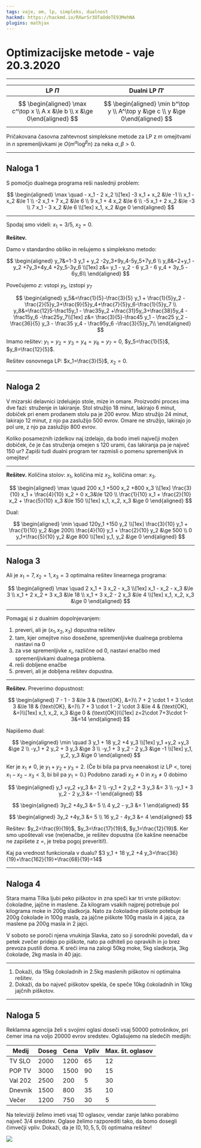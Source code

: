 ```yaml
---
tags: vaje, om, lp, simpleks, dualnost
hackmd: https://hackmd.io/RXwrSr3OTaOdeTE93MehNA
plugins: mathjax
---
```

# Optimizacijske metode - vaje 20.3.2020

----

| LP $\Pi$ | Dualni LP $\Pi'$ |
| -------- | ---------------- |
| $$ \begin{aligned} \max c^\top x \\ A x &\le b \\ x &\ge 0\end{aligned} $$ | $$ \begin{aligned} \min b^\top y \\ A^\top y &\ge c \\ y &\ge 0\end{aligned} $$ |

Pričakovana časovna zahtevnost simpleksne metode za LP z $m$ omejitvami in $n$ spremenljivkami je $O(m^\alpha \log^\beta n)$ za neka $\alpha, \beta > 0$.

---

## Naloga 1

S pomočjo dualnega programa reši naslednji problem:

$$
\begin{aligned}
\max \quad - x_1 - 2 x_2 \\[1ex]
-3 x_1 + x_2 &\le -1 \\
x_1 - x_2 &\le 1 \\
-2 x_1 + 7 x_2 &\le 6 \\
9 x_1 + 4 x_2 &\le 6 \\
-5 x_1 + 2 x_2 &\le -3 \\
7 x_1 - 3 x_2 &\le 6 \\[1ex]
x_1, x_2 &\ge 0
\end{aligned}
$$

----

Spodaj smo videli: $x_1=3/5$, $x_2=0$.

**Rešitev.**

Damo v standardno obliko in rešujemo s simpleksno metodo:

$$
\begin{aligned}
y_7&=1-3 y_1 + y_2 -2y_3+9y_4-5y_5+7y_6 \\
y_8&=2+y_1 - y_2 +7y_3+4y_4 +2y_5-3y_6 \\[1ex]
z&=  y_1 - y_2 - 6 y_3 - 6 y_4 + 3y_5 - 6y_6\\
\end{aligned}
$$

Povečujemo $z$: vstopi $y_5$, izstopi $y_7$

$$
\begin{aligned}
y_5&=\frac{1}{5}-\frac{3}{5} y_1 + \frac{1}{5}y_2 -\frac{2}{5}y_3+\frac{9}{5}y_4+\frac{7}{5}y_6-\frac{1}{5}y_7 \\
y_8&=\frac{12}5-\frac15y_1 - \frac35y_2 +\frac{31}5y_3+\frac{38}5y_4 -\frac15y_6 -\frac25y_7\\[1ex]
z&= \frac{3}{5}-\frac45 y_1 - \frac25 y_2 -\frac{36}{5} y_3  - \frac35 y_4 - \frac95y_6 -\frac{3}{5}y_7\\
\end{aligned}
$$

Imamo rešitev: $y_1=y_2=y_3=y_4=y_6=y_7=0$, $y_5=\frac{1}{5}$, $y_8=\frac{12}{5}$.

Rešitev osnovnega LP: $x_1=\frac{3}{5}$, $x_2=0$.

---

## Naloga 2

V mizarski delavnici izdelujejo stole, mize in omare. Proizvodni proces ima dve fazi: struženje in lakiranje. Stol stružijo $18$ minut, lakirajo $6$ minut, dobiček pri enem prodanem stolu pa je $200$ evrov. Mizo stružijo $24$ minut, lakirajo $12$ minut, z njo pa zaslužijo $500$ evrov. Omare ne stružijo, lakirajo jo pol ure, z njo pa zaslužijo $800$ evrov.

Koliko posameznih izdelkov naj izdelajo, da bodo imeli največji možen dobiček, če je čas struženja omejen s $120$ urami, čas lakiranja pa je največ $150$ ur? Zapiši tudi dualni program ter razmisli o pomenu spremenljivk in omejitev!

----

**Rešitev.**
Količina stolov: $x_1$, količina miz $x_2$, količina omar: $x_3$.

$$
\begin{aligned}
\max \quad  200 x_1 +500 x_2 +800 x_3  \\[1ex]
\frac{3}{10} x_1 + \frac{4}{10} x_2 + 0 x_3&\le 120 \\
\frac{1}{10} x_1 + \frac{2}{10} x_2 +  \frac{5}{10} x_3 &\le 150 \\[1ex]
x_1, x_2, x_3 &\ge 0
\end{aligned}
$$

Dual:

$$
\begin{aligned}
\min \quad 120y_1 +150 y_2 \\[1ex]
\frac{3}{10} y_1 + \frac{1}{10} y_2 &\ge 200\\
\frac{4}{10} y_1 + \frac{2}{10} y_2 &\ge  500 \\
0 y_1+\frac{5}{10} y_2 &\ge  800 \\[1ex]
y_1, y_2 &\ge 0
\end{aligned}
$$

---

## Naloga 3

Ali je $x_1 = 7, x_2 = 1, x_3 = 3$ optimalna rešitev linearnega programa:

$$
\begin{aligned}
\max \quad 2 x_1 + 3 x_2 - x_3 \\[1ex]
x_1 - x_2 - x_3 &\le 3 \\
x_1 + 2 x_2 + 3 x_3 &\le 18 \\
x_1 + 3 x_2 - 2 x_3 &\le 4 \\[1ex]
x_1, x_2, x_3 &\ge 0
\end{aligned}
$$

----

Pomagaj si z dualnim dopolnjevanjem:

1. preveri, ali je $(x_1, x_2, x_3)$ dopustna rešitev
2. tam, kjer omejitve niso dosežene, spremenljivke dualnega problema nastavi na $0$
3. za vse spremenljivke $x_i$, različne od $0$, nastavi enačbo med spremenljivkami dualnega problema.
4. reši dobljene enačbe
5. preveri, ali je dobljena rešitev dopustna.

----

**Rešitev.**
Preverimo dopustnost:

$$
\begin{aligned}
7 - 1 - 3 &\le 3 & (\text{OK}, &=)\\
7 + 2 \cdot 1 + 3 \cdot 3 &\le 18 & (\text{OK}, &=)\\
7 + 3 \cdot 1 - 2 \cdot 3 &\le 4 & (\text{OK}, &=)\\[1ex]
x_1, x_2, x_3 &\ge 0 & (\text{OK})\\[1ex]
z=2\cdot 7+3\cdot 1-3&=14
\end{aligned}
$$

Napišemo dual:

$$
\begin{aligned}
\min \quad 3 y_1 + 18 y_2 +4 y_3 \\[1ex]
y_1 +y_2 +y_3 &\ge 2 \\
-y_1 + 2 y_2 + 3 y_3 &\ge 3 \\
-y_1 + 3 y_2 - 2 y_3 &\ge -1 \\[1ex]
y_1, y_2, y_3 &\ge 0
\end{aligned}
$$

Ker je $x_1\not=0$, je $y_1 +y_2 +y_3 = 2$. (Če bi bila pa prva neenakost iz LP $<$, torej $x_1 - x_2 - x_3 < 3$, bi bil pa $y_1=0$.) Podobno zaradi $x_2\not=0$ in $x_3\not=0$ dobimo

$$
\begin{aligned}
y_1 +y_2 +y_3 &= 2 \\
-y_1 + 2 y_2 + 3 y_3 &= 3 \\
-y_1 + 3 y_2 - 2 y_3 &= -1
\end{aligned}
$$

$$
\begin{aligned}
3y_2 +4y_3 &= 5 \\
4 y_2 - y_3 &= 1 
\end{aligned}
$$

$$
\begin{aligned}
3y_2 +4y_3 &= 5 \\
16 y_2 - 4y_3 &= 4 
\end{aligned}
$$

Rešitev: $y_2=\frac{9}{19}$, $y_3=\frac{17}{19}$, $y_1=\frac{12}{19}$.
Ker smo upoštevali vse (ne)enačbe, je rešitev dopustna (če kakšne neenačbe ne zapišete z $=$, je treba pogoj preveriti!).

Kaj pa vrednost funkcionala v dualu? $3 y_1 + 18 y_2 +4 y_3=\frac{36}{19}+\frac{162}{19}+\frac{68}{19}=14$


---

## Naloga 4

Stara mama Tilka ljubi peko piškotov in zna speči kar tri vrste piškotov: čokoladne, jajčne in maslene. Za kilogram vsakih najprej potrebuje pol kilograma moke in $200$g sladkorja. Nato za čokoladne piškote potebuje še $200$g čokolade in $100$g masla, za jajčne piškote $100$g masla in $4$ jajca, za maslene pa $200$g masla in $2$ jajci.

V soboto se poroči njena vnukinja Slavka, zato so ji sorodniki povedali, da v petek zvečer pridejo po piškote, nato pa odhiteli po opravkih in jo brez prevoza pustili doma. K sreči ima na zalogi $50$kg moke, $5$kg sladkorja, $3$kg čokolade, $2$kg masla in $40$ jajc.

----

1. Dokaži, da $15$kg čokoladnih in $2.5$kg maslenih piškotov ni optimalna rešitev.
2. Dokaži, da bo največ piškotov spekla, če speče $10$kg čokoladnih in $10$kg jajčnih piškotov.

---

## Naloga 5

Reklamna agencija želi s svojimi oglasi doseči vsaj $50000$ potrošnikov, pri čemer ima na voljo $20000$ evrov sredstev. Oglašujemo na sledečih medijih:

| Medij   | Doseg  | Cena   | Vpliv | Max. št. oglasov |
| ------- | ------ | ------ | ----- | ---------------- |
| TV SLO  | $2000$ | $1200$ | $65$  | $12$             |
| POP TV  | $3000$ | $1500$ | $90$  | $15$             |
| Val 202 | $2500$ | $200$  | $5$   | $30$             |
| Dnevnik | $1500$ | $800$  | $35$  | $10$             |
| Večer   | $1200$ | $750$  | $30$  | $5$              |

Na televiziji želimo imeti vsaj $10$ oglasov, vendar zanje lahko porabimo največ $3/4$ sredstev. Oglase želimo razporediti tako, da bomo dosegli čimvečji vpliv. Dokaži, da je $(0, 10, 5, 5, 0)$ optimalna rešitev!

![](https://i.imgur.com/jR9kYBz.png)
